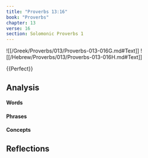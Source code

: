```yaml
---
title: "Proverbs 13:16"
book: "Proverbs"
chapter: 13
verse: 16
section: Solomonic Proverbs 1
---
```

![[/Greek/Proverbs/013/Proverbs-013-016G.md#Text]]
![[/Hebrew/Proverbs/013/Proverbs-013-016H.md#Text]]

{{Perfect}}

## Analysis

#### Words

#### Phrases

#### Concepts

## Reflections
